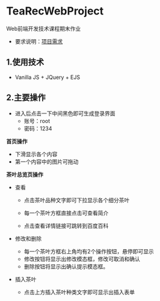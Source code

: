 # TeaRecWebProject

Web前端开发技术课程期末作业

- 要求说明：[项目需求](./项目需求.md) 

## 1.使用技术

- Vanilla JS + JQuery + EJS

## 2.主要操作

- 进入后点击一下中间黑色即可生成登录界面
  - 账号：root
  - 密码：1234

**首页操作**

- 下滑显示各个内容
- 第一个内容中的图片可拖动

**茶叶总览页操作**

- 查看

  - 点击茶叶品种文字即可下拉显示各个细分茶叶

  - 每一个茶叶方框直接点击可查看简介

  - 点击查看详情链接可跳转到百度百科

- 修改和删除
  - 每一个茶叶方框右上角均有2个操作按钮，悬停即可显示
  - 修改按钮将显示出修改模态框，修改可取消和确认
  - 删除按钮将显示出确认提示模态框。

- 插入茶叶
  - 点击上方插入茶叶种类文字即可显示出插入表单

